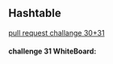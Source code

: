 ## Hashtable

[pull request challange 30+31](https://github.com/Motasem-Sulaiman/data-structures-and-algorithms/pull/33)


#### challenge 31 WhiteBoard:
![]()
